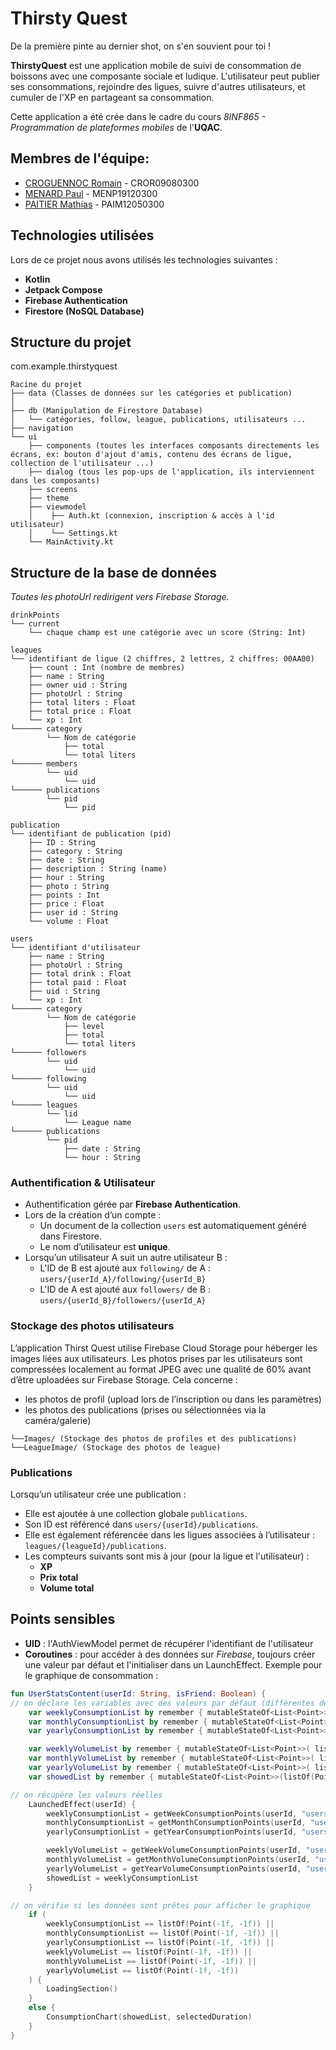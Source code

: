# Thirsty Quest
De la première pinte au dernier shot, on s'en souvient pour toi !

**ThirstyQuest** est une application mobile de suivi de consommation de boissons avec une composante sociale et ludique. L'utilisateur peut publier ses consommations, rejoindre des ligues, suivre d'autres utilisateurs, et cumuler de l'XP en partageant sa consommation.

Cette application a été crée dans le cadre du cours *8INF865 - Programmation de plateformes mobiles* de l'**UQAC**.

## Membres de l'équipe:
- [CROGUENNOC Romain](https://github.com/CroguennocRomain) - CROR09080300
- [MENARD Paul](https://github.com/PaulDranem) - MENP19120300
- [PAITIER Mathias](https://github.com/mpaitier) - PAIM12050300

## Technologies utilisées

Lors de ce projet nous avons utilisés les technologies suivantes :
- **Kotlin**
- **Jetpack Compose**
- **Firebase Authentication**
- **Firestore (NoSQL Database)**

## Structure du projet
com.example.thirstyquest

```
Racine du projet
├── data (Classes de données sur les catégories et publication)
│ 
├── db (Manipulation de Firestore Database)
│   └── catégories, follow, league, publications, utilisateurs ...
├── navigation 
└── ui 
    ├── components (toutes les interfaces composants directements les écrans, ex: bouton d'ajout d'amis, contenu des écrans de ligue, collection de l'utilisateur ...)
    ├── dialog (tous les pop-ups de l'application, ils interviennent dans les composants)
    ├── screens
    ├── theme
    ├── viewmodel  
    │    ├── Auth.kt (connexion, inscription & accès à l'id utilisateur)
    │    └── Settings.kt 
    └── MainActivity.kt
```

## Structure de la base de données

*Toutes les photoUrl redirigent vers Firebase Storage.*
```
drinkPoints
└── current
    └── chaque champ est une catégorie avec un score (String: Int)

leagues
└── identifiant de ligue (2 chiffres, 2 lettres, 2 chiffres: 00AA00)
    ├── count : Int (nombre de membres)
    ├── name : String
    ├── owner uid : String
    ├── photoUrl : String
    ├── total liters : Float
    ├── total price : Float
    └── xp : Int
└────── category
        └── Nom de catégorie
            ├── total
            └── total liters
└────── members
        └── uid
            └── uid
└────── publications
        └── pid
            └── pid

publication
└── identifiant de publication (pid)
    ├── ID : String
    ├── category : String
    ├── date : String
    ├── description : String (name)
    ├── hour : String
    ├── photo : String
    ├── points : Int
    ├── price : Float
    ├── user id : String
    └── volume : Float

users
└── identifiant d'utilisateur 
    ├── name : String
    ├── photoUrl : String
    ├── total drink : Float
    ├── total paid : Float
    ├── uid : String
    └── xp : Int
└────── category
        └── Nom de catégorie
            ├── level
            ├── total
            └── total liters
└────── followers
        └── uid
            └── uid
└────── following
        └── uid
            └── uid
└────── leagues
        └── lid
            └── League name
└────── publications
        └── pid
            ├── date : String
            └── hour : String
```

### Authentification & Utilisateur

- Authentification gérée par **Firebase Authentication**.
- Lors de la création d’un compte :
    - Un document de la collection `users` est automatiquement généré dans Firestore.
    - Le nom d’utilisateur est **unique**.
- Lorsqu’un utilisateur A suit un autre utilisateur B :
    - L'ID de B est ajouté aux `following/` de A : `users/{userId_A}/following/{userId_B}`
    - L'ID de A est ajouté aux `followers/` de B :  `users/{userId_B}/followers/{userId_A}`
 
### Stockage des photos utilisateurs
L’application Thirst Quest utilise Firebase Cloud Storage pour héberger les images liées aux utilisateurs. Les photos prises par les utilisateurs sont compressées localement au format JPEG avec une qualité de 60% avant d’être uploadées sur Firebase Storage. Cela concerne :
- les photos de profil (upload lors de l’inscription ou dans les paramètres)
- les photos des publications (prises ou sélectionnées via la caméra/galerie)
```
└──Images/ (Stockage des photos de profiles et des publications)
└──LeagueImage/ (Stockage des photos de league)
```


### Publications

Lorsqu’un utilisateur crée une publication :

- Elle est ajoutée à une collection globale `publications`.
- Son ID est référencé dans `users/{userId}/publications`.
- Elle est également référencée dans les ligues associées à l’utilisateur : `leagues/{leagueId}/publications`.
- Les compteurs suivants sont mis à jour (pour la ligue et l'utilisateur) :
    - **XP**
    - **Prix total**
    - **Volume total**

## Points sensibles

- **UID** : l'AuthViewModel permet de récupérer l'identifiant de l'utilisateur
- **Coroutines** : pour accéder à des données sur *Firebase*, toujours créer une valeur par défaut et l'initialiser dans un LaunchEffect.
  Exemple pour le graphique de consommation :
```kotlin
fun UserStatsContent(userId: String, isFriend: Boolean) {
// on déclare les variables avec des valeurs par défaut (différentes de null car nos fonctions pour récupérer les valeurs peuvent renvoyer null)
    var weeklyConsumptionList by remember { mutableStateOf<List<Point>>( listOf(Point(-1f, -1f)) ) }
    var monthlyConsumptionList by remember { mutableStateOf<List<Point>>( listOf(Point(-1f, -1f)) ) }
    var yearlyConsumptionList by remember { mutableStateOf<List<Point>>( listOf(Point(-1f, -1f)) ) }

    var weeklyVolumeList by remember { mutableStateOf<List<Point>>( listOf(Point(-1f, -1f)) ) }
    var monthlyVolumeList by remember { mutableStateOf<List<Point>>( listOf(Point(-1f, -1f)) ) }
    var yearlyVolumeList by remember { mutableStateOf<List<Point>>( listOf(Point(-1f, -1f)) ) }
    var showedList by remember { mutableStateOf<List<Point>>(listOf(Point(0f, 0f))) }

// on récupère les valeurs réelles
    LaunchedEffect(userId) {
        weeklyConsumptionList = getWeekConsumptionPoints(userId, "users")
        monthlyConsumptionList = getMonthConsumptionPoints(userId, "users")
        yearlyConsumptionList = getYearConsumptionPoints(userId, "users")

        weeklyVolumeList = getWeekVolumeConsumptionPoints(userId, "users")
        monthlyVolumeList = getMonthVolumeConsumptionPoints(userId, "users")
        yearlyVolumeList = getYearVolumeConsumptionPoints(userId, "users")
        showedList = weeklyConsumptionList
    }

// on vérifie si les données sont prêtes pour afficher le graphique
    if (
        weeklyConsumptionList == listOf(Point(-1f, -1f)) ||
        monthlyConsumptionList == listOf(Point(-1f, -1f)) ||
        yearlyConsumptionList == listOf(Point(-1f, -1f)) ||
        weeklyVolumeList == listOf(Point(-1f, -1f)) ||
        monthlyVolumeList == listOf(Point(-1f, -1f)) ||
        yearlyVolumeList == listOf(Point(-1f, -1f))
    ) {
        LoadingSection()
    }
    else {
        ConsumptionChart(showedList, selectedDuration)
    }
}
```

